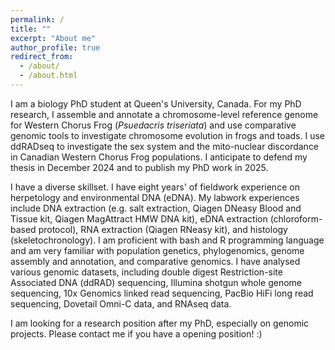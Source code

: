 ```yaml
---
permalink: /
title: ""
excerpt: "About me"
author_profile: true
redirect_from: 
  - /about/
  - /about.html
---
```


I am a biology PhD student at Queen's University, Canada. For my PhD research, I assemble and annotate a chromosome-level reference genome for Western Chorus Frog (*Psuedacris triseriata*) and use comparative genomic tools to investigate chromosome evolution in frogs and toads. I use ddRADseq to investigate the sex system and the mito-nuclear discordance in Canadian Western Chorus Frog populations. I anticipate to defend my thesis in December 2024 and to publish my PhD work in 2025. 

I have a diverse skillset. I have eight years' of fieldwork experience on herpetology and environmental DNA (eDNA). My labwork experiences include DNA extraction (e.g. salt extraction, Qiagen DNeasy Blood and Tissue kit, Qiagen MagAttract HMW DNA kit), eDNA extraction (chloroform-based protocol), RNA extraction (Qiagen RNeasy kit), and histology (skeletochronology). I am proficient with bash and R programming language and am very familiar with population genetics, phylogenomics, genome assembly and annotation, and comparative genomics. I have analysed various genomic datasets, including double digest Restriction-site Associated DNA (ddRAD) sequencing, Illumina shotgun whole genome sequencing, 10x Genomics linked read sequencing, PacBio HiFi long read sequencing, Dovetail Omni-C data, and RNAseq data. 

I am looking for a research position after my PhD, especially on genomic projects. Please contact me if you have a opening position! :) 
